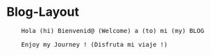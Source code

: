 # Blog-Layout

<pre>
    Hola (hi) Bienvenid@ (Welcome) a (to) mi (my) BLOG

    Enjoy my Journey ! (Disfruta mi viaje !)
</pre>